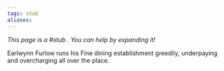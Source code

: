 ```yaml
---
tags: stub
aliases:
---
```


*This page is a #stub . You can help by expanding it!*

Earlwynn Furlow runs his Fine dining establishment greedily, underpaying and overcharging all over the place.